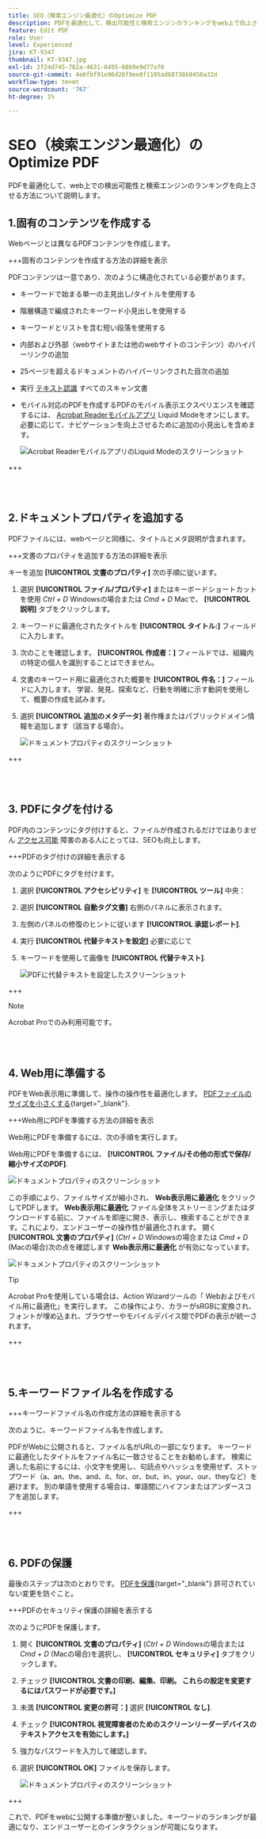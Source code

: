 ```yaml
---
title: SEO（検索エンジン最適化）のOptimize PDF
description: PDFを最適化して、検出可能性と検索エンジンのランキングをweb上で向上させる方法を説明します
feature: Edit PDF
role: User
level: Experienced
jira: KT-9347
thumbnail: KT-9347.jpg
exl-id: 2f24d745-762a-4631-8495-08b9e9d77af0
source-git-commit: 4e6fbf91e96d26f9ee8f1105ad68738b9450a32d
workflow-type: tm+mt
source-wordcount: '767'
ht-degree: 1%

---
```


# SEO（検索エンジン最適化）のOptimize PDF

PDFを最適化して、web上での検出可能性と検索エンジンのランキングを向上させる方法について説明します。

## 1.固有のコンテンツを作成する

Webページとは異なるPDFコンテンツを作成します。

+++固有のコンテンツを作成する方法の詳細を表示

PDFコンテンツは一意であり、次のように構造化されている必要があります。

* キーワードで始まる単一の主見出し/タイトルを使用する
* 階層構造で編成されたキーワード小見出しを使用する
* キーワードとリストを含む短い段落を使用する
* 内部および外部（webサイトまたは他のwebサイトのコンテンツ）のハイパーリンクの追加
* 25ページを超えるドキュメントのハイパーリンクされた目次の追加
* 実行 [テキスト認識](https://experienceleague.adobe.com/docs/document-cloud-learn/acrobat-learning/getting-started/scan-and-ocr.html) すべてのスキャン文書
* モバイル対応のPDFを作成するPDFのモバイル表示エクスペリエンスを確認するには、 [Acrobat Readerモバイルアプリ](https://www.adobe.com/acrobat/mobile/acrobat-reader.html) Liquid Modeをオンにします。 必要に応じて、ナビゲーションを向上させるために追加の小見出しを含めます。

  ![Acrobat ReaderモバイルアプリのLiquid Modeのスクリーンショット](../assets/optimizeseo1.png)

+++

<br> 

## 2.ドキュメントプロパティを追加する

PDFファイルには、webページと同様に、タイトルとメタ説明が含まれます。

+++文書のプロパティを追加する方法の詳細を表示

キーを追加 **[!UICONTROL 文書のプロパティ]** 次の手順に従います。

1. 選択 **[!UICONTROL ファイル/プロパティ]** またはキーボードショートカットを使用 *Ctrl + D* Windowsの場合または *Cmd + D* Macで、 **[!UICONTROL 説明]** タブをクリックします。
1. キーワードに最適化されたタイトルを **[!UICONTROL タイトル:]** フィールドに入力します。
1. 次のことを確認します。 **[!UICONTROL 作成者：]** フィールドでは、組織内の特定の個人を識別することはできません。
1. 文書のキーワード用に最適化された概要を **[!UICONTROL 件名：]** フィールドに入力します。
学習、発見、探索など、行動を明確に示す動詞を使用して、概要の作成を試みます。
1. 選択 **[!UICONTROL 追加のメタデータ]** 著作権またはパブリックドメイン情報を追加します（該当する場合）。

   ![ドキュメントプロパティのスクリーンショット](../assets/optimizeseo2.png)

+++

<br> 

## 3. PDFにタグを付ける

PDF内のコンテンツにタグ付けすると、ファイルが作成されるだけではありません [アクセス可能](https://experienceleague.adobe.com/docs/document-cloud-learn/acrobat-learning/advanced-tasks/accessibility.html) 障害のある人にとっては、SEOも向上します。

+++PDFのタグ付けの詳細を表示する

次のようにPDFにタグを付けます。

1. 選択 **[!UICONTROL アクセシビリティ]** を **[!UICONTROL ツール]** 中央：
1. 選択 **[!UICONTROL 自動タグ文書]** 右側のパネルに表示されます。
1. 左側のパネルの修復のヒントに従います **[!UICONTROL 承認レポート]**.
1. 実行 **[!UICONTROL 代替テキストを設定]** 必要に応じて
1. キーワードを使用して画像を **[!UICONTROL 代替テキスト]**.

   ![PDFに代替テキストを設定したスクリーンショット](../assets/optimizeseo3.png)

+++

>[!NOTE]
>
>Acrobat Proでのみ利用可能です。

<br> 

## 4. Web用に準備する

PDFをWeb表示用に準備して、操作の操作性を最適化します。 [PDFファイルのサイズを小さくする](https://www.adobe.com/jp/acrobat/online/compress-pdf.html){target="_blank"}.

+++Web用にPDFを準備する方法の詳細を表示

Web用にPDFを準備するには、次の手順を実行します。

Web用にPDFを準備するには、 **[!UICONTROL ファイル/その他の形式で保存/縮小サイズのPDF]**.

![ドキュメントプロパティのスクリーンショット](../assets/optimizeseo4.png)

この手順により、ファイルサイズが縮小され、 **Web表示用に最適化** をクリックしてPDFします。 **Web表示用に最適化** ファイル全体をストリーミングまたはダウンロードする前に、ファイルを即座に開き、表示し、検索することができます。これにより、エンドユーザーの操作性が最適化されます。 開く **[!UICONTROL 文書のプロパティ]** (*Ctrl + D* Windowsの場合または *Cmd + D* (Macの場合)次の点を確認します **Web表示用に最適化** が有効になっています。

![ドキュメントプロパティのスクリーンショット](../assets/optimizeseo5.png)

>[!TIP]
>
>Acrobat Proを使用している場合は、Action Wizardツールの「 Webおよびモバイル用に最適化」を実行します。 この操作により、カラーがsRGBに変換され、フォントが埋め込まれ、ブラウザーやモバイルデバイス間でPDFの表示が統一されます。

+++

<br> 

## 5.キーワードファイル名を作成する

+++キーワードファイル名の作成方法の詳細を表示する

次のように、キーワードファイル名を作成します。

PDFがWebに公開されると、ファイル名がURLの一部になります。 キーワードに最適化したタイトルをファイル名に一致させることをお勧めします。 検索に適した名前にするには、小文字を使用し、句読点やハッシュを使用せず、ストップワード（a、an、the、and、it、for、or、but、in、your、our、theyなど）を避けます。 別の単語を使用する場合は、単語間にハイフンまたはアンダースコアを追加します。

+++

<br> 

## 6. PDFの保護

最後のステップは次のとおりです。 [PDFを保護](https://www.adobe.com/acrobat/online/password-protect-pdf.html){target="_blank"} 許可されていない変更を防ぐこと。

+++PDFのセキュリティ保護の詳細を表示する

次のようにPDFを保護します。

1. 開く **[!UICONTROL 文書のプロパティ]** (*Ctrl + D* Windowsの場合または *Cmd + D* (Macの場合)を選択し、 **[!UICONTROL セキュリティ]** タブをクリックします。
1. チェック **[!UICONTROL 文書の印刷、編集、印刷。 これらの設定を変更するにはパスワードが必要です。]**
1. 未満 **[!UICONTROL 変更の許可：]** 選択 **[!UICONTROL なし]**.
1. チェック **[!UICONTROL 視覚障害者のためのスクリーンリーダーデバイスのテキストアクセスを有効にします。]**
1. 強力なパスワードを入力して確認します。
1. 選択 **[!UICONTROL OK]** ファイルを保存します。

   ![ドキュメントプロパティのスクリーンショット](../assets/optimizeseo6.png)

+++

これで、PDFをwebに公開する準備が整いました。キーワードのランキングが最適になり、エンドユーザーとのインタラクションが可能になります。
